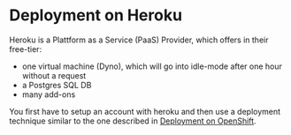 # Deployment on Heroku

Heroku is a Plattform as a Service (PaaS) Provider, which offers in their free-tier:

* one virtual machine (Dyno), which will go into idle-mode after one hour without a request
* a Postgres SQL DB
* many add-ons

You first have to setup an account with heroku and then use a deployment technique similar to the one described in [Deployment on OpenShift](openshift.md).
